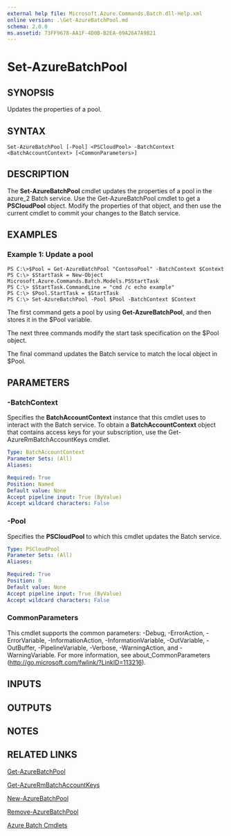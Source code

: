 ```yaml
---
external help file: Microsoft.Azure.Commands.Batch.dll-Help.xml
online version: .\Get-AzureBatchPool.md
schema: 2.0.0
ms.assetid: 73FF9678-AA1F-4D0B-B2EA-09A26A7A9B21
---
```


# Set-AzureBatchPool

## SYNOPSIS
Updates the properties of a pool.

## SYNTAX

```
Set-AzureBatchPool [-Pool] <PSCloudPool> -BatchContext <BatchAccountContext> [<CommonParameters>]
```

## DESCRIPTION
The **Set-AzureBatchPool** cmdlet updates the properties of a pool in the azure_2 Batch service.
Use the Get-AzureBatchPool cmdlet to get a **PSCloudPool** object.
Modify the properties of that object, and then use the current cmdlet to commit your changes to the Batch service.

## EXAMPLES

### Example 1: Update a pool
```
PS C:\>$Pool = Get-AzureBatchPool "ContosoPool" -BatchContext $Context
PS C:\> $StartTask = New-Object Microsoft.Azure.Commands.Batch.Models.PSStartTask
PS C:\> $StartTask.CommandLine = "cmd /c echo example"
PS C:\> $Pool.StartTask = $StartTask
PS C:\> Set-AzureBatchPool -Pool $Pool -BatchContext $Context
```

The first command gets a pool by using **Get-AzureBatchPool**, and then stores it in the $Pool variable.

The next three commands modify the start task specification on the $Pool object.

The final command updates the Batch service to match the local object in $Pool.

## PARAMETERS

### -BatchContext
Specifies the **BatchAccountContext** instance that this cmdlet uses to interact with the Batch service.
To obtain a **BatchAccountContext** object that contains access keys for your subscription, use the Get-AzureRmBatchAccountKeys cmdlet.

```yaml
Type: BatchAccountContext
Parameter Sets: (All)
Aliases: 

Required: True
Position: Named
Default value: None
Accept pipeline input: True (ByValue)
Accept wildcard characters: False
```

### -Pool
Specifies the **PSCloudPool** to which this cmdlet updates the Batch service.

```yaml
Type: PSCloudPool
Parameter Sets: (All)
Aliases: 

Required: True
Position: 0
Default value: None
Accept pipeline input: True (ByValue)
Accept wildcard characters: False
```

### CommonParameters
This cmdlet supports the common parameters: -Debug, -ErrorAction, -ErrorVariable, -InformationAction, -InformationVariable, -OutVariable, -OutBuffer, -PipelineVariable, -Verbose, -WarningAction, and -WarningVariable. For more information, see about_CommonParameters (http://go.microsoft.com/fwlink/?LinkID=113216).

## INPUTS

## OUTPUTS

## NOTES

## RELATED LINKS

[Get-AzureBatchPool](./Get-AzureBatchPool.md)

[Get-AzureRmBatchAccountKeys](./Get-AzureRmBatchAccountKeys.md)

[New-AzureBatchPool](./New-AzureBatchPool.md)

[Remove-AzureBatchPool](./Remove-AzureBatchPool.md)

[Azure Batch Cmdlets](./AzureRM.Batch.md)


